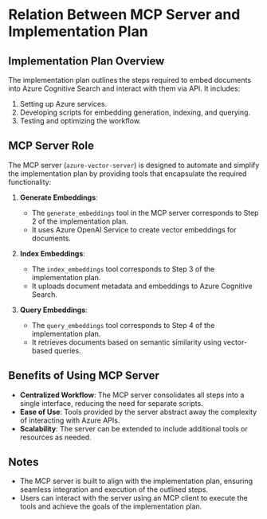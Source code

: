 # Relation Between MCP Server and Implementation Plan

## Implementation Plan Overview
The implementation plan outlines the steps required to embed documents into Azure Cognitive Search and interact with them via API. It includes:
1. Setting up Azure services.
2. Developing scripts for embedding generation, indexing, and querying.
3. Testing and optimizing the workflow.

## MCP Server Role
The MCP server (`azure-vector-server`) is designed to automate and simplify the implementation plan by providing tools that encapsulate the required functionality:
1. **Generate Embeddings**:
   - The `generate_embeddings` tool in the MCP server corresponds to Step 2 of the implementation plan.
   - It uses Azure OpenAI Service to create vector embeddings for documents.

2. **Index Embeddings**:
   - The `index_embeddings` tool corresponds to Step 3 of the implementation plan.
   - It uploads document metadata and embeddings to Azure Cognitive Search.

3. **Query Embeddings**:
   - The `query_embeddings` tool corresponds to Step 4 of the implementation plan.
   - It retrieves documents based on semantic similarity using vector-based queries.

## Benefits of Using MCP Server
- **Centralized Workflow**: The MCP server consolidates all steps into a single interface, reducing the need for separate scripts.
- **Ease of Use**: Tools provided by the server abstract away the complexity of interacting with Azure APIs.
- **Scalability**: The server can be extended to include additional tools or resources as needed.

## Notes
- The MCP server is built to align with the implementation plan, ensuring seamless integration and execution of the outlined steps.
- Users can interact with the server using an MCP client to execute the tools and achieve the goals of the implementation plan.